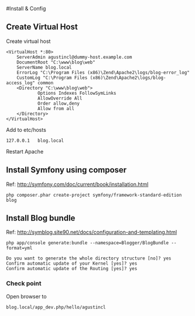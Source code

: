 #Install & Config

## Create Virtual Host

Create virtual host 

	<VirtualHost *:80>
	    ServerAdmin agustincl@dummy-host.example.com
	    DocumentRoot "C:\www\blog\web"
	    ServerName blog.local
	    ErrorLog "C:\Program Files (x86)\Zend\Apache2\logs/blog-error_log"
	    CustomLog "C:\Program Files (x86)\Zend\Apache2\logs/blog-access_log" common
		<Directory "C:\www\blog\web">    
	    		Options Indexes FollowSymLinks    
	    		AllowOverride All
	    		Order allow,deny
	    		Allow from all
		</Directory>
	</VirtualHost>

Add to etc/hosts
	
	127.0.0.1	blog.local
		
Restart Apache
		
## Install Symfony using composer 

Ref: http://symfony.com/doc/current/book/installation.html

	php composer.phar create-project symfony/framework-standard-edition blog


## Install Blog bundle

Ref: http://symblog.site90.net/docs/configuration-and-templating.html

	php app/console generate:bundle --namespace=Blogger/BlogBundle --format=yml

	Do you want to generate the whole directory structure [no]? yes
	Confirm automatic update of your Kernel [yes]? yes
	Confirm automatic update of the Routing [yes]? yes

### Check point


Open browser to 

	blog.local/app_dev.php/hello/agustincl
	



